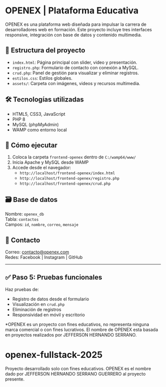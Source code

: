 # OPENEX | Plataforma Educativa

OPENEX es una plataforma web diseñada para impulsar la carrera de desarrolladores web en formación. Este proyecto incluye tres interfaces responsive, integración con base de datos y contenido multimedia.

## 🧩 Estructura del proyecto

- `index.html`: Página principal con slider, video y presentación.
- `registro.php`: Formulario de contacto con conexión a MySQL.
- `crud.php`: Panel de gestión para visualizar y eliminar registros.
- `estilos.css`: Estilos globales.
- `assets/`: Carpeta con imágenes, videos y recursos multimedia.

## 🛠️ Tecnologías utilizadas

- HTML5, CSS3, JavaScript
- PHP 8
- MySQL (phpMyAdmin)
- WAMP como entorno local

## 🚀 Cómo ejecutar

1. Coloca la carpeta `frontend-openex` dentro de `C:/wamp64/www/`
2. Inicia Apache y MySQL desde WAMP
3. Accede desde el navegador:
   - `http://localhost/frontend-openex/index.html`
   - `http://localhost/frontend-openex/registro.php`
   - `http://localhost/frontend-openex/crud.php`

## 🗃️ Base de datos

Nombre: `openex_db`  
Tabla: `contactos`  
Campos: `id`, `nombre`, `correo`, `mensaje`

## 📩 Contacto

Correo: contacto@openex.com  
Redes: Facebook | Instagram | GitHub

---

## ✅ Paso 5: Pruebas funcionales

Haz pruebas de:

- Registro de datos desde el formulario
- Visualización en `crud.php`
- Eliminación de registros
- Responsividad en móvil y escritorio

*OPENEX es un proyecto con fines educativos, no representa ninguna marca comercial o con fines lucrativos. El nombre de OPENEX esta basada en proyectos realizados por JEFFERSON HERNANDO SERRANO. 

# openex-fullstack-2025
Proyecto desarrollado solo con fines educativos. OPENEX es el nombre dado por JEFFERSON HERNANDO SERRANO GUERRERO al proyecto presente. 
